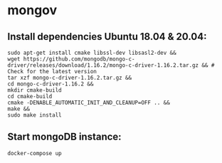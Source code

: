 # mongov

## Install dependencies **Ubuntu 18.04 & 20.04**:

    sudo apt-get install cmake libssl-dev libsasl2-dev &&
    wget https://github.com/mongodb/mongo-c-driver/releases/download/1.16.2/mongo-c-driver-1.16.2.tar.gz && # Check for the latest version
    tar xzf mongo-c-driver-1.16.2.tar.gz &&
    cd mongo-c-driver-1.16.2 &&
    mkdir cmake-build
    cd cmake-build
    cmake -DENABLE_AUTOMATIC_INIT_AND_CLEANUP=OFF .. &&
    make &&
    sudo make install

## Start mongoDB instance:

    docker-compose up